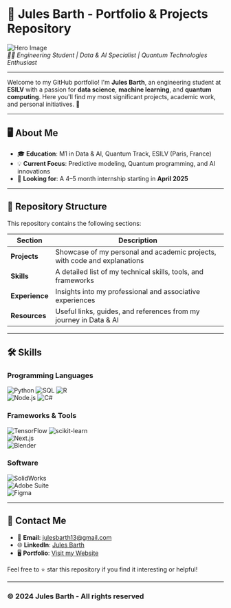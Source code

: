 # 🌟 Jules Barth - Portfolio & Projects Repository

![Hero Image](https://via.placeholder.com/1200x400?text=Welcome+to+my+GitHub+Portfolio)  
*👨‍💻 Engineering Student | Data & AI Specialist | Quantum Technologies Enthusiast*

---

Welcome to my GitHub portfolio! I'm **Jules Barth**, an engineering student at **ESILV** with a passion for **data science**, **machine learning**, and **quantum computing**. Here you'll find my most significant projects, academic work, and personal initiatives. 🚀

---

## 🖥️ About Me  

- 🎓 **Education**: M1 in Data & AI, Quantum Track, ESILV (Paris, France)  
- 💡 **Current Focus**: Predictive modeling, Quantum programming, and AI innovations  
- 🎯 **Looking for**: A 4–5 month internship starting in **April 2025**  

---

## 📂 Repository Structure  

This repository contains the following sections:

| Section         | Description                                                                      |
|------------------|----------------------------------------------------------------------------------|
| **Projects**    | Showcase of my personal and academic projects, with code and explanations       |
| **Skills**      | A detailed list of my technical skills, tools, and frameworks                   |
| **Experience**  | Insights into my professional and associative experiences                       |
| **Resources**   | Useful links, guides, and references from my journey in Data & AI               |

---
<!--
## 🎯 Featured Projects  

### 1️⃣ **Football Match Prediction Model**  
![Football Match Model](https://via.placeholder.com/800x400?text=Football+Prediction+Model)  
- 📝 **Description**: Developed a model to predict match outcomes using machine learning (57.5% accuracy).  
- 💻 **Technologies**: Python, Pandas, scikit-learn  
- 🚧 **Challenges**: Data preprocessing, imbalanced datasets  
- 🔗 [View Project Code](#)  

---

### 2️⃣ **Airbnb Price Prediction**  
![Airbnb Price Model](https://via.placeholder.com/800x400?text=Airbnb+Price+Prediction)  
- 📝 **Description**: Built a regression model predicting Airbnb prices on the West Coast (98% accuracy).  
- 💻 **Technologies**: Python, TensorFlow, Jupyter  
- 🏆 **Achievements**: Improved prediction accuracy by optimizing features.  
- 🔗 [View Project Code](#)  

---

### 3️⃣ **Quantum Mechanics & Computing Projects**  
![Quantum Projects](https://via.placeholder.com/800x400?text=Quantum+Mechanics+Projects)  
- 📝 **Description**: Collaborated on quantum technology projects, including practical work with industry partners.  
- 🧪 **Topics**: Quantum algorithms, Schrödinger's equation, Quantum hardware simulations  
- 🔗 [Learn More](#)  

---
-->
## 🛠️ Skills  

### Programming Languages  
![Python](https://img.shields.io/badge/Python-3776AB?style=for-the-badge&logo=python&logoColor=white) 
![SQL](https://img.shields.io/badge/SQL-316192?style=for-the-badge&logo=sqlite&logoColor=white) 
![R](https://img.shields.io/badge/R-276DC3?style=for-the-badge&logo=r&logoColor=white)  
![Node.js](https://img.shields.io/badge/Node.js-339933?style=for-the-badge&logo=node.js&logoColor=white) 
![C#](https://img.shields.io/badge/C%23-239120?style=for-the-badge&logo=c-sharp&logoColor=white)

### Frameworks & Tools  
![TensorFlow](https://img.shields.io/badge/TensorFlow-FF6F00?style=for-the-badge&logo=tensorflow&logoColor=white) 
![scikit-learn](https://img.shields.io/badge/scikit--learn-F7931E?style=for-the-badge&logo=scikit-learn&logoColor=white)  
![Next.js](https://img.shields.io/badge/Next.js-000000?style=for-the-badge&logo=next.js&logoColor=white)  
![Blender](https://img.shields.io/badge/Blender-F5792A?style=for-the-badge&logo=blender&logoColor=white)

### Software  
![SolidWorks](https://img.shields.io/badge/SolidWorks-FF3300?style=for-the-badge&logo=solidworks&logoColor=white)  
![Adobe Suite](https://img.shields.io/badge/Adobe%20Suite-FF0000?style=for-the-badge&logo=adobe&logoColor=white)  
![Figma](https://img.shields.io/badge/Figma-F24E1E?style=for-the-badge&logo=figma&logoColor=white)  

---

## 📧 Contact Me  

- 📧 **Email**: [julesbarth13@gmail.com](mailto:julesbarth13@gmail.com)  
- 🌐 **LinkedIn**: [Jules Barth](#www.linkedin.com/in/jules-sayad-barth-68b3082ab)  
- 🖥️ **Portfolio**: [Visit my Website](#https://my-portfolio-oc5azro5h-farxs-projects.vercel.app)  

Feel free to ⭐ star this repository if you find it interesting or helpful!  

---

### © 2024 Jules Barth - All rights reserved  

